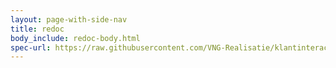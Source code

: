 ```yaml
---
layout: page-with-side-nav
title: redoc
body_include: redoc-body.html
spec-url: https://raw.githubusercontent.com/VNG-Realisatie/klantinteracties/main/api_familie_varianten/specificaties/openapi.yaml
---
```

<redoc spec-url='{{page.spec-url}}'></redoc>
